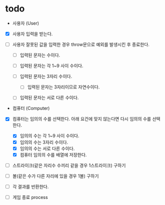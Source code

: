 # todo

- 사용자 (User)
- [X] 사용자 입력을 받는다.

- [ ] 사용자 잘못된 값을 입력한 경우 throw문으로 예외를 발생시킨 후 종료한다.
    - [ ] 입력된 문자는 수이다.
    - [ ] 입력된 문자는 각 1~9 사이 수이다.
       
    - [ ] 입력된 문자는 3자리 수이다.
      - [ ] 입력된 문자는 3자리이므로 자연수이다.
    - [ ] 입력된 문자는 서로 다른 수이다.
  
- 컴퓨터 (Computer)
- [X] 컴퓨터는 임의의 수를 선택한다. 아래 요건에 맞지 않는다면 다시 임의의 수를 선택한다.

    - [X] 임의의 수는 각 1~9 사이 수이다.
    - [X] 임의의 수는 3자리 수이다.
    - [X] 임의의 수는 서로 다른 수이다.
    - [X] 컴퓨터 임의의 수를 배열에 저장한다.

- [ ] 스트라이크(같은 자리수 수끼리 같을 경우 1스트라이크) 구하기

- [ ] 볼(같은 수가 다른 자리에 있을 경우 1볼) 구하기

- [ ] 각 결과를 반환한다.

- [ ] 게임 종료 process